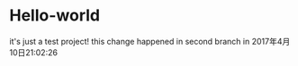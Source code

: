 # Hello-world
it's just a test project!
this change happened in second branch in 2017年4月10日21:02:26
